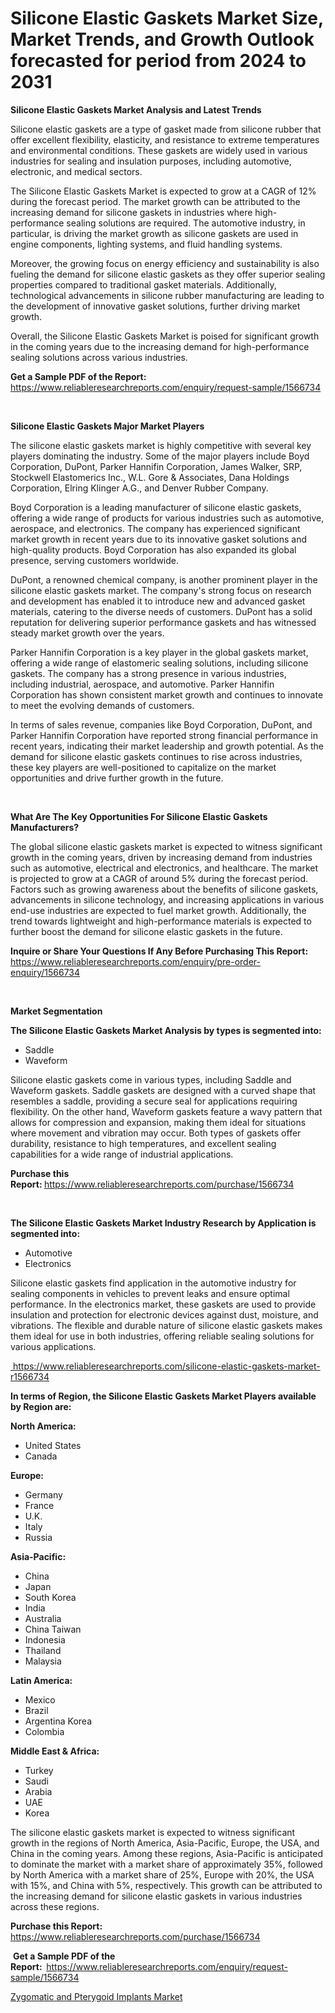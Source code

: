 <p><h1>Silicone Elastic Gaskets Market Size, Market Trends, and Growth Outlook forecasted for period from 2024 to 2031</h1></p><p><strong>Silicone Elastic Gaskets Market Analysis and Latest Trends</strong></p>
<p><p>Silicone elastic gaskets are a type of gasket made from silicone rubber that offer excellent flexibility, elasticity, and resistance to extreme temperatures and environmental conditions. These gaskets are widely used in various industries for sealing and insulation purposes, including automotive, electronic, and medical sectors.</p><p>The Silicone Elastic Gaskets Market is expected to grow at a CAGR of 12% during the forecast period. The market growth can be attributed to the increasing demand for silicone gaskets in industries where high-performance sealing solutions are required. The automotive industry, in particular, is driving the market growth as silicone gaskets are used in engine components, lighting systems, and fluid handling systems.</p><p>Moreover, the growing focus on energy efficiency and sustainability is also fueling the demand for silicone elastic gaskets as they offer superior sealing properties compared to traditional gasket materials. Additionally, technological advancements in silicone rubber manufacturing are leading to the development of innovative gasket solutions, further driving market growth.</p><p>Overall, the Silicone Elastic Gaskets Market is poised for significant growth in the coming years due to the increasing demand for high-performance sealing solutions across various industries.</p></p>
<p><strong>Get a Sample PDF of the Report:&nbsp;</strong> <a href="https://www.reliableresearchreports.com/enquiry/request-sample/1566734">https://www.reliableresearchreports.com/enquiry/request-sample/1566734</a></p>
<p>&nbsp;</p>
<p><strong>Silicone Elastic Gaskets Major Market Players</strong></p>
<p><p>The silicone elastic gaskets market is highly competitive with several key players dominating the industry. Some of the major players include Boyd Corporation, DuPont, Parker Hannifin Corporation, James Walker, SRP, Stockwell Elastomerics Inc., W.L. Gore & Associates, Dana Holdings Corporation, Elring Klinger A.G., and Denver Rubber Company.</p><p>Boyd Corporation is a leading manufacturer of silicone elastic gaskets, offering a wide range of products for various industries such as automotive, aerospace, and electronics. The company has experienced significant market growth in recent years due to its innovative gasket solutions and high-quality products. Boyd Corporation has also expanded its global presence, serving customers worldwide.</p><p>DuPont, a renowned chemical company, is another prominent player in the silicone elastic gaskets market. The company's strong focus on research and development has enabled it to introduce new and advanced gasket materials, catering to the diverse needs of customers. DuPont has a solid reputation for delivering superior performance gaskets and has witnessed steady market growth over the years.</p><p>Parker Hannifin Corporation is a key player in the global gaskets market, offering a wide range of elastomeric sealing solutions, including silicone gaskets. The company has a strong presence in various industries, including industrial, aerospace, and automotive. Parker Hannifin Corporation has shown consistent market growth and continues to innovate to meet the evolving demands of customers.</p><p>In terms of sales revenue, companies like Boyd Corporation, DuPont, and Parker Hannifin Corporation have reported strong financial performance in recent years, indicating their market leadership and growth potential. As the demand for silicone elastic gaskets continues to rise across industries, these key players are well-positioned to capitalize on the market opportunities and drive further growth in the future.</p></p>
<p>&nbsp;</p>
<p><strong>What Are The Key Opportunities For Silicone Elastic Gaskets Manufacturers?</strong></p>
<p><p>The global silicone elastic gaskets market is expected to witness significant growth in the coming years, driven by increasing demand from industries such as automotive, electrical and electronics, and healthcare. The market is projected to grow at a CAGR of around 5% during the forecast period. Factors such as growing awareness about the benefits of silicone gaskets, advancements in silicone technology, and increasing applications in various end-use industries are expected to fuel market growth. Additionally, the trend towards lightweight and high-performance materials is expected to further boost the demand for silicone elastic gaskets in the future.</p></p>
<p><strong>Inquire or Share Your Questions If Any Before Purchasing This Report:</strong> <a href="https://www.reliableresearchreports.com/enquiry/pre-order-enquiry/1566734">https://www.reliableresearchreports.com/enquiry/pre-order-enquiry/1566734</a></p>
<p>&nbsp;</p>
<p><strong>Market Segmentation</strong></p>
<p><strong>The Silicone Elastic Gaskets Market Analysis by types is segmented into:</strong></p>
<p><ul><li>Saddle</li><li>Waveform</li></ul></p>
<p><p>Silicone elastic gaskets come in various types, including Saddle and Waveform gaskets. Saddle gaskets are designed with a curved shape that resembles a saddle, providing a secure seal for applications requiring flexibility. On the other hand, Waveform gaskets feature a wavy pattern that allows for compression and expansion, making them ideal for situations where movement and vibration may occur. Both types of gaskets offer durability, resistance to high temperatures, and excellent sealing capabilities for a wide range of industrial applications.</p></p>
<p><strong>Purchase this Report:&nbsp;</strong><a href="https://www.reliableresearchreports.com/purchase/1566734">https://www.reliableresearchreports.com/purchase/1566734</a></p>
<p>&nbsp;</p>
<p><strong>The Silicone Elastic Gaskets Market Industry Research by Application is segmented into:</strong></p>
<p><ul><li>Automotive</li><li>Electronics</li></ul></p>
<p><p>Silicone elastic gaskets find application in the automotive industry for sealing components in vehicles to prevent leaks and ensure optimal performance. In the electronics market, these gaskets are used to provide insulation and protection for electronic devices against dust, moisture, and vibrations. The flexible and durable nature of silicone elastic gaskets makes them ideal for use in both industries, offering reliable sealing solutions for various applications.</p></p>
<p><a href="https://www.reliableresearchreports.com/silicone-elastic-gaskets-market-r1566734">&nbsp;https://www.reliableresearchreports.com/silicone-elastic-gaskets-market-r1566734</a></p>
<p><strong>In terms of Region, the Silicone Elastic Gaskets Market Players available by Region are:</strong></p>
<p>
    <p> <strong> North America: </strong>
        <ul>
            <li>United States</li>
            <li>Canada</li>
        </ul>
        </p> 
    <p> <strong> Europe: </strong>
        <ul>
            <li>Germany</li>
            <li>France</li>
            <li>U.K.</li>
            <li>Italy</li>
            <li>Russia</li>
        </ul>
        </p> 
    <p> <strong> Asia-Pacific: </strong>
        <ul>
            <li>China</li>
            <li>Japan</li>
            <li>South Korea</li>
            <li>India</li>
            <li>Australia</li>
            <li>China Taiwan</li>
            <li>Indonesia</li>
            <li>Thailand</li>
            <li>Malaysia</li>
        </ul>
        </p> 
    <p> <strong> Latin America: </strong>
        <ul>
            <li>Mexico</li>
            <li>Brazil</li>
            <li>Argentina Korea</li>
            <li>Colombia</li>
        </ul>
        </p> 
    <p> <strong> Middle East & Africa: </strong>
        <ul>
            <li>Turkey</li>
            <li>Saudi</li>
            <li>Arabia</li>
            <li>UAE</li>
            <li>Korea</li>
        </ul>
    </p>
    </p>
<p><p>The silicone elastic gaskets market is expected to witness significant growth in the regions of North America, Asia-Pacific, Europe, the USA, and China in the coming years. Among these regions, Asia-Pacific is anticipated to dominate the market with a market share of approximately 35%, followed by North America with a market share of 25%, Europe with 20%, the USA with 15%, and China with 5%, respectively. This growth can be attributed to the increasing demand for silicone elastic gaskets in various industries across these regions.</p></p>
<p><strong>Purchase this Report: </strong><a href="https://www.reliableresearchreports.com/purchase/1566734">https://www.reliableresearchreports.com/purchase/1566734</a></p>
<p>&nbsp;<strong>Get a Sample PDF of the Report:&nbsp;&nbsp;</strong><a href="https://www.reliableresearchreports.com/enquiry/request-sample/1566734">https://www.reliableresearchreports.com/enquiry/request-sample/1566734</a></p>
<p><strong></strong></p>
<p><p><a href="https://github.com/JuanStephebgXXfbf/Market-Research-Report-List-1/blob/main/zygomatic-and-pterygoid-implants-market.md">Zygomatic and Pterygoid Implants Market</a></p></p>